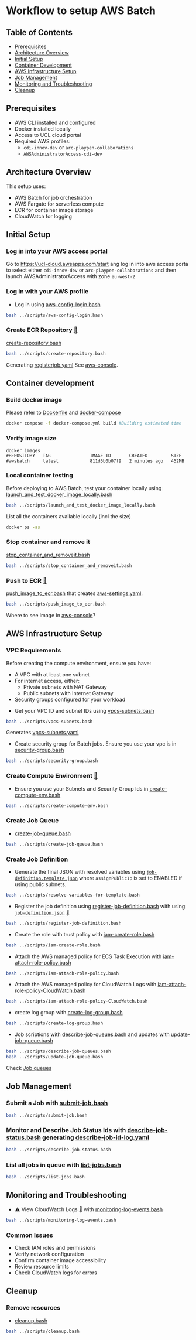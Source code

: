 # Workflow to setup AWS Batch
## Table of Contents
- [Prerequisites](#prerequisites)
- [Architecture Overview](#architecture-overview)
- [Initial Setup](#initial-setup)
- [Container Development](#container-development)
- [AWS Infrastructure Setup](#aws-infrastructure-setup)
- [Job Management](#job-management)
- [Monitoring and Troubleshooting](#monitoring-and-troubleshooting)
- [Cleanup](#cleanup)

## Prerequisites
- AWS CLI installed and configured
- Docker installed locally
- Access to UCL cloud portal
- Required AWS profiles:
  - `cdi-innov-dev` or `arc-playpen-collaborations`
  - `AWSAdministratorAccess-cdi-dev`

## Architecture Overview
This setup uses:
- AWS Batch for job orchestration
- AWS Fargate for serverless compute
- ECR for container image storage
- CloudWatch for logging

## Initial Setup

### Log in into your AWS access portal
Go to https://ucl-cloud.awsapps.com/start ang log in into aws access porta to select either `cdi-innov-dev` or `arc-playpen-collaborations` and then launch AWSAdministratorAccess with zone `eu-west-2`

### Log in with your AWS profile
* Log in using [aws-config-login.bash](../scripts/aws-config-login.bash)
```bash
bash ../scripts/aws-config-login.bash
```

### Create ECR Repository [:link:](https://eu-west-2.console.aws.amazon.com/batch/home?region=eu-west-2#job-definition/ec2/new) 
[create-repository.bash](../scripts/create-repository.bash)
```bash
bash ../scripts/create-repository.bash
```
Generating [registerjob.yaml](configs/registerjob.yaml)
See [aws-console](https://eu-west-2.console.aws.amazon.com/ecr/private-registry/repositories?region=eu-west-2).

## Container development
### Build docker image
Please refer to [Dockerfile](Dockerfile) and [docker-compose](docker-compose.yml)
```bash
docker compose -f docker-compose.yml build #Building estimated time
```
### Verify image size
```
docker images
#REPOSITORY   TAG               IMAGE ID       CREATED         SIZE
#awsbatch     latest            811d5b0b07f9   2 minutes ago   452MB
```

### Local container testing
Before deploying to AWS Batch, test your container locally using [launch_and_test_docker_image_locally.bash](../scripts/launch_and_test_docker_image_locally.bash)
```bash
bash ../scripts/launch_and_test_docker_image_locally.bash
```
List all the containers available locally  (incl the size)
```bash
docker ps -as
```

### Stop container and remove it
[stop_container_and_removeit.bash](../scripts/stop_container_and_removeit.bash)
```bash
bash ../scripts/stop_container_and_removeit.bash
```

### Push to ECR [:link:](https://docs.aws.amazon.com/AmazonECR/latest/userguide/docker-push-ecr-image.html)
[push_image_to_ecr.bash](../scripts/push_image_to_ecr.bash) that creates [aws-settings.yaml](../configs/aws-settings.yaml).
```bash
bash ../scripts/push_image_to_ecr.bash
```
Where to see image in [aws-console](?)?


## AWS Infrastructure Setup
### VPC Requirements
Before creating the compute environment, ensure you have:
- A VPC with at least one subnet
- For internet access, either:
  - Private subnets with NAT Gateway
  - Public subnets with Internet Gateway
- Security groups configured for your workload

* Get your VPC ID and subnet IDs using [vpcs-subnets.bash](../scripts/vpcs-subnets.bash )
```bash
bash ../scripts/vpcs-subnets.bash 
```
Generates [vpcs-subnets.yaml](configs/vpcs-subnets.yaml)

* Create security group for Batch jobs. Ensure you use your vpc is in [security-group.bash](../scripts/security-group.bash)
```bash
bash ../scripts/security-group.bash
```    

### Create Compute Environment [:link:](https://aws.amazon.com/blogs/aws/run-large-scale-simulations-with-aws-batch-multi-container-jobs/)
* Ensure you use your Subnets and Security Group Ids in [create-compute-env.bash](../scripts/create-compute-env.bash)
```bash
bash ../scripts/create-compute-env.bash
```

### Create Job Queue

* [create-job-queue.bash](../scripts/create-job-queue.bash)
```bash
bash ../scripts/create-job-queue.bash
```

### Create Job Definition
* Generate the final JSON with resolved variables using [`job-definition.template.json`](configs/job-definition.template.json) where `assignPublicIp` is set to ENABLED if using public subnets.
```bash 
bash ../scripts/resolve-variables-for-template.bash
```

* Register the job definition using [register-job-definition.bash](../scripts/register-job-definition.bash) with using [`job-definition.json`](configs/job-definition.json) [:link:](https://docs.aws.amazon.com/batch/latest/userguide/when-to-use-fargate.html)
```bash
bash ../scripts/register-job-definition.bash
```
* Create the role with trust policy with [iam-create-role.bash](../scripts/iam-create-role.bash) 
```bash
bash ../scripts/iam-create-role.bash 
```
* Attach the AWS managed policy for ECS Task Execution with [iam-attach-role-policy.bash](../scripts/iam-attach-role-policy.bash)
```bash
bash ../scripts/iam-attach-role-policy.bash
```
* Attach the AWS managed policy for CloudWatch Logs with [iam-attach-role-policy-CloudWatch.bash](../scripts/iam-attach-role-policy-CloudWatch.bash)
```bash
bash ../scripts/iam-attach-role-policy-CloudWatch.bash
```
* create log group with [create-log-group.bash](../scripts/create-log-group.bash)
```bash
bash ../scripts/create-log-group.bash 
```
* Job scriptions with [describe-job-queues.bash](../scripts/describe-job-queues.bash) and updates with [update-job-queue.bash](../scripts/update-job-queue.bash)
```bash
bash ../scripts/describe-job-queues.bash 
bash ../scripts/update-job-queue.bash
```
Check [Job queues](https://eu-west-2.console.aws.amazon.com/batch/home?region=eu-west-2#queues)


## Job Management 
### Submit a Job with [submit-job.bash](../scripts/submit-job.bash)
```bash
bash ../scripts/submit-job.bash
```

### Monitor and Describe Job Status Ids with [describe-job-status.bash](../scripts/describe-job-status.bash) generating [describe-job-id-log.yaml](configs/describe-job-id-log.yaml)
```bash
bash ../scripts/describe-job-status.bash
```

### List all jobs in queue with [list-jobs.bash](../scripts/list-jobs.bash)
```bash
bash ../scripts/list-jobs.bash
```

## Monitoring and Troubleshooting
* :warning: View CloudWatch Logs [:link:](https://boto3.amazonaws.com/v1/documentation/api/latest/reference/services/logs.html) with [monitoring-log-events.bash](../scripts/monitoring-log-events.bash)
```bash
bash ../scripts/monitoring-log-events.bash
```

### Common Issues
- Check IAM roles and permissions
- Verify network configuration
- Confirm container image accessibility
- Review resource limits
- Check CloudWatch logs for errors

## Cleanup
### Remove resources
* [cleanup.bash](../scripts/cleanup.bash)
```bash
bash ../scripts/cleanup.bash
```
